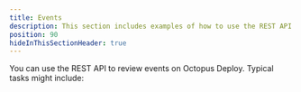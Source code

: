 ```yaml
---
title: Events
description: This section includes examples of how to use the REST API to find events from Octopus.
position: 90
hideInThisSectionHeader: true
---
```


You can use the REST API to review events on Octopus Deploy. Typical tasks might include:
